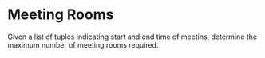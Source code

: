 # Meeting Rooms

Given a list of tuples indicating start and end time of meetins, determine the maximum number of meeting rooms required.